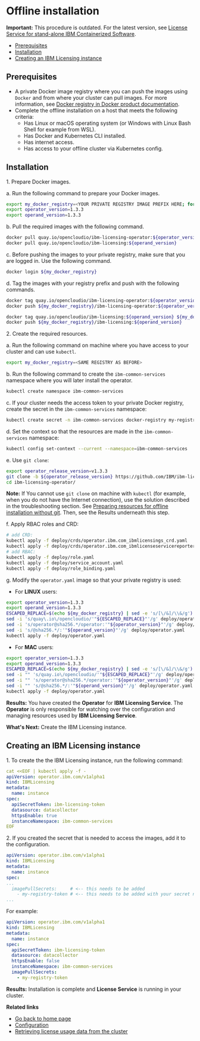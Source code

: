 # Offline installation

**Important:** This procedure is outdated. For the latest version, see [License Service for stand-alone IBM Containerized Software](https://ibm.biz/license_service4containers).

- [Prerequisites](#prerequisites)
- [Installation](#installation)
- [Creating an IBM Licensing instance](#creating-an-ibm-licensing-instance)

## Prerequisites

- A private Docker image registry where you can push the images using `Docker` and from where your cluster can pull images. For more information, see [Docker registry in Docker product documentation](https://docs.docker.com/registry/).
- Complete the offline installation on a host that meets the following criteria:
    - Has Linux or macOS operating system (or Windows with Linux Bash Shell for example from WSL).
    - Has Docker and Kubernetes CLI installed.
    - Has internet access.
    - Has access to your offline cluster via Kubernetes config.

## Installation

1\. Prepare Docker images.

a.  Run the following command to prepare your Docker images.

```bash
export my_docker_registry=<YOUR PRIVATE REGISTRY IMAGE PREFIX HERE; for example: "my.registry:5000" or "my.private.registry.example.com">
export operator_version=1.3.3
export operand_version=1.3.3
```

b. Pull the required images with the following command.

```bash
docker pull quay.io/opencloudio/ibm-licensing-operator:${operator_version}
docker pull quay.io/opencloudio/ibm-licensing:${operand_version}
```

c. Before pushing the images to your private registry, make sure that you are logged in. Use the following command.

```bash
docker login ${my_docker_registry}
```

d. Tag the images with your registry prefix and push with the following commands.

```bash
docker tag quay.io/opencloudio/ibm-licensing-operator:${operator_version} ${my_docker_registry}/ibm-licensing-operator:${operator_version}
docker push ${my_docker_registry}/ibm-licensing-operator:${operator_version}

docker tag quay.io/opencloudio/ibm-licensing:${operand_version} ${my_docker_registry}/ibm-licensing:${operand_version}
docker push ${my_docker_registry}/ibm-licensing:${operand_version}
```

2\. Create the required resources.

a. Run the following command on machine where you have access to your cluster and can use `kubectl`.

```bash
export my_docker_registry=<SAME REGISTRY AS BEFORE>
```

b. Run the following command to create the `ibm-common-services` namespace where you will later install the operator.

```bash
kubectl create namespace ibm-common-services
```

c. If your cluster needs the access token to your private Docker registry, create the secret in the `ibm-common-services` namespace:

```bash
kubectl create secret -n ibm-common-services docker-registry my-registry-token --docker-server=${my_docker_registry} --docker-username=<YOUR_REGISTRY_USERNAME> --docker-password=<YOUR_REGISTRY_TOKEN> --docker-email=<YOUR_REGISTRY_EMAIL, probably can be same as username>
```

d. Set the context so that the resources are made in the `ibm-common-services` namespace:

```bash
kubectl config set-context --current --namespace=ibm-common-services
```

e. Use `git clone`:

```bash
export operator_release_version=v1.3.3
git clone -b ${operator_release_version} https://github.com/IBM/ibm-licensing-operator.git
cd ibm-licensing-operator/
```

**Note:** If You cannot use `git clone` on machine with `kubectl` (for example, when you do not have the Internet connection), use the solution described in the troubleshooting section. See [Preparing resources for offline installation without git](Troubleshooting.md#preparing-resources-for-offline-installation-without-git). Then, see the Results underneath this step.

f. Apply RBAC roles and CRD:

```bash
# add CRD:
kubectl apply -f deploy/crds/operator.ibm.com_ibmlicensings_crd.yaml
kubectl apply -f deploy/crds/operator.ibm.com_ibmlicenseservicereporters_crd.yaml
# add RBAC:
kubectl apply -f deploy/role.yaml
kubectl apply -f deploy/service_account.yaml
kubectl apply -f deploy/role_binding.yaml
```

g. Modify the `operator.yaml` image so that your private registry is used:

- For **LINUX** users:

```bash
export operator_version=1.3.3
export operand_version=1.3.3
ESCAPED_REPLACE=$(echo ${my_docker_registry} | sed -e 's/[\/&]/\\&/g')
sed -i 's/quay\.io\/opencloudio/'"${ESCAPED_REPLACE}"'/g' deploy/operator.yaml
sed -i 's/operator@sha256.*/operator:'"${operator_version}"'/g' deploy/operator.yaml
sed -i 's/@sha256.*/:'"${operand_version}"'/g' deploy/operator.yaml
kubectl apply -f deploy/operator.yaml
```

- For **MAC** users:

```bash
export operator_version=1.3.3
export operand_version=1.3.3
ESCAPED_REPLACE=$(echo ${my_docker_registry} | sed -e 's/[\/&]/\\&/g')
sed -i "" 's/quay.io\/opencloudio/'"${ESCAPED_REPLACE}"'/g' deploy/operator.yaml
sed -i "" 's/operator@sha256.*/operator:'"${operator_version}"'/g' deploy/operator.yaml
sed -i "" 's/@sha256.*/:'"${operand_version}"'/g' deploy/operator.yaml
kubectl apply -f deploy/operator.yaml
```

**Results:**
You have created the **Operator** for **IBM Licensing Service**. The **Operator** is only responsible for watching over the configuration and managing resources used by **IBM Licensing Service**.

**What's Next:**
Create the IBM Licensing instance.

## Creating an IBM Licensing instance

1\. To create the the IBM Licensing instance, run the following command:

```yaml
cat <<EOF | kubectl apply -f -
apiVersion: operator.ibm.com/v1alpha1
kind: IBMLicensing
metadata:
  name: instance
spec:
  apiSecretToken: ibm-licensing-token
  datasource: datacollector
  httpsEnable: true
  instanceNamespace: ibm-common-services
EOF
```

2\. If you created the secret that is needed to access the images, add it to the configuration.

```yaml
apiVersion: operator.ibm.com/v1alpha1
kind: IBMLicensing
metadata:
  name: instance
spec:
...
  imagePullSecrets:     # <-- this needs to be added
    - my-registry-token # <-- this needs to be added with your secret name
...
```

For example:

```yaml
apiVersion: operator.ibm.com/v1alpha1
kind: IBMLicensing
metadata:
  name: instance
spec:
  apiSecretToken: ibm-licensing-token
  datasource: datacollector
  httpsEnable: false
  instanceNamespace: ibm-common-services
  imagePullSecrets:
    - my-registry-token
```

**Results:**
Installation is complete and **License Service** is running in your cluster.

<b>Related links</b>

- [Go back to home page](../License_Service_main.md#documentation)
- [Configuration](Configuration.md)
- [Retrieving license usage data from the cluster](Retrieving_data.md)
